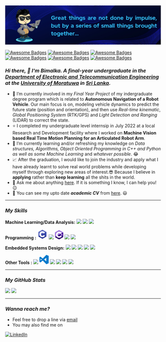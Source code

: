 ![](https://github.com/bimalka98/bimalka98/blob/master/cover.png)

<!--[![Awesome Badges](https://img.shields.io/badge/Welcome-All-brightgreen)]()-->
[![Awesome Badges](https://img.shields.io/badge/Learn-As%20Needed-blue)]()
[![Awesome Badges](https://img.shields.io/badge/Problem-Solver-blue)]()
[![Awesome Badges](https://img.shields.io/badge/Strive-For%20Excellence-blue)]()
[![Awesome Badges](https://img.shields.io/badge/Love-Electronics-blue)]()
[![Awesome Badges](https://img.shields.io/badge/%20-Machine%20Vision-blue)]()
[![Awesome Badges](https://img.shields.io/badge/%20-Deep%20Learning-blue)]()



<!--<p align="center">-->
<!--<a href="https://bimalka98.github.io/">-->
<!--<img width="100px" src="https://github.com/bimalka98/bimalka98/blob/master/Logos/b98-logo.png" align="center"/>-->
<!--</a>-->


### *Hi there,  👋 I'm Bimalka. A final-year undergraduate in the [Department of Electronic and Telecommunication Engineering](https://ent.uom.lk/) at the [University of Moratuwa](https://uom.lk/) in [Sri Lanka](https://en.wikipedia.org/wiki/Sri_Lanka).*

- 🔭 I’m currently involved in my *Final Year Project* of my indergraduate degree program which is related to **Autonomous Navigation of a Robot Vehicle**. Our main focus is on, modeling vehicle dynamics to predict the future state (position and orientation), and then use *Real-time kinematic*, *Global Positioning System*  (RTK/GPS) and *Light Detection and Ranging* (LIDAR) to correct the state.
- ⭐ I completed my undergraduate level internsip in July 2022 at a local Research and Development facility where I worked on **Machine Vision based Real Time Motion Planning for an Articulated Robot Arm**.
- 🌱 I’m currently learning and/or refreshing my knowledge on *Data structures, Algorithms, Object Oriented Programming in C++  and Python as well as some Machine Learning* and *whatever possible*. 😂
- 📈 After the graduation, I would like to join the industry and apply what I have already learnt to solve real world problems while developing myself through exploring new areas of interest.😎 Because I believe in **applying** rather than **keep learning** all the shits in the world.
- 💬 Ask me about anything [here](https://github.com/bimalka98/bimalka98/issues). If it is something I know, I can help you! 😉 
- 🎯 You can see my upto date ***academic CV*** from [here](https://bimalka98.github.io/assets/myCVs/master/BPT_academic_CV.pdf). 😃


---

### *My Skills*

<!-- **HackerRank   :**
<code>
 <a href="https://www.hackerrank.com/180631j_entc_18">
 <img height="30" src="https://d3keuzeb2crhkn.cloudfront.net/hackerrank/assets/styleguide/logo_wordmark-f5c5eb61ab0a154c3ed9eda24d0b9e31.svg">
 </a>
</code> -->

**Machine Learning/Data Analysis:**
<code><img height="30" src="https://upload.wikimedia.org/wikipedia/commons/5/53/OpenCV_Logo_with_text.png"></code>
<code><img height="30" src="https://upload.wikimedia.org/wikipedia/commons/9/96/Pytorch_logo.png"></code>
<code><img height="30" src="https://upload.wikimedia.org/wikipedia/commons/0/01/Created_with_Matplotlib-logo.svg"></code>

**Programming    :**
<code><img height="33" src="https://github.com/bimalka98/bimalka98/blob/master/Logos/c-programming.svg"></code>
<code><img height="30" src="https://upload.wikimedia.org/wikipedia/commons/1/18/ISO_C%2B%2B_Logo.svg"></code>
<code><img height="30" src="https://github.com/bimalka98/bimalka98/blob/master/Logos/csharp.svg"></code>
<code><img height="30" src="https://upload.wikimedia.org/wikipedia/commons/c/c3/Python-logo-notext.svg"></code>
<code><img height="30" src="https://upload.wikimedia.org/wikipedia/commons/2/21/Matlab_Logo.png"></code>

**Embedded Systems Design:**
<code><img height="30" src="https://upload.wikimedia.org/wikipedia/commons/f/f3/Altium_Designer_logo.png"></code>
<code><img height="30" src="https://blog.digilentinc.com/wp-content/uploads/2015/01/184_multisim_app_icon_ill.png"></code>
<code><img height="30" src="https://banner2.cleanpng.com/20180328/ezw/kisspng-solidworks-computer-aided-design-3d-computer-graph-work-5abb8876c7bd12.1780632115222396068181.jpg"></code>
<code><img height="30" src="https://www.raspberrypi.org/wp-content/uploads/2012/03/raspberry-pi-logo.png"></code>
<code><img height="30" src="https://upload.wikimedia.org/wikipedia/commons/2/2b/Atmel_logo_svg.svg"></code>

**Other Tools        :**
<code><img height="30" src="https://upload.wikimedia.org/wikipedia/commons/e/e0/Git-logo.svg"></code>
<code><img height="30" src="https://github.com/bimalka98/bimalka98/blob/master/Logos/visual-studio-code.svg"></code>
<code><img height="30" src="https://upload.wikimedia.org/wikipedia/commons/5/59/Visual_Studio_Icon_2019.svg"></code>
<code><img height="30" src="https://upload.wikimedia.org/wikipedia/commons/3/35/Tux.svg"></code>
<code><img height="30" src="https://upload.wikimedia.org/wikipedia/commons/thumb/9/92/LaTeX_logo.svg/1200px-LaTeX_logo.svg.png"></code>
<code><img height="32" src="https://png4u.com/wp-content/uploads/2019/09/Adobe-Photoshop-CC-PNG-Logo-1024x999.png"></code>


---


### *My GitHub Stats*
<p float="left">
<img height="180em" src="https://github-readme-stats.vercel.app/api?username=bimalka98&show_icons=true&hide_border=true&&count_private=true&include_all_commits=true" /> 
<img height="180em" src="https://github-readme-stats.vercel.app/api/top-langs/?username=bimalka98&show_icons=true&hide_border=true&layout=compact&langs_count=8"/>
</p>

---

### *Wanna reach me?*

- Feel free to drop a line via [email](mailto:bimalkapiyaruwan1998322@gmail.com)
- You may also find me on 

[![LinkedIn](https://img.shields.io/badge/-LinkedIn-0077B5?style=for-the-badge&logo=LinkedIn&logoColor=white)](https://www.linkedin.com/in/bimalka98/) 
